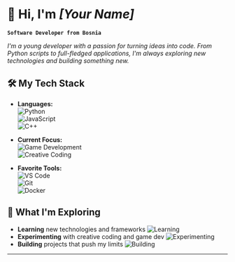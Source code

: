 # 👋 **Hi, I'm _[Your Name]_**

**`Software Developer from Bosnia`**

*I'm a young developer with a passion for turning ideas into code. From Python scripts to full-fledged applications, I'm always exploring new technologies and building something new.*  
  

## 🛠 **My Tech Stack**

- **Languages:**  
  ![Python](https://img.shields.io/badge/-Python-blue)  
  ![JavaScript](https://img.shields.io/badge/-JavaScript-yellow)  
  ![C++](https://img.shields.io/badge/-C%2B%2B-blueviolet)  

- **Current Focus:**  
  ![Game Development](https://img.shields.io/badge/-Game%20Development-brightgreen)  
  ![Creative Coding](https://img.shields.io/badge/-Creative%20Coding-orange)  

- **Favorite Tools:**  
  ![VS Code](https://img.shields.io/badge/-VS%20Code-blue)  
  ![Git](https://img.shields.io/badge/-Git-orange)  
  ![Docker](https://img.shields.io/badge/-Docker-blue)  


## 🚀 **What I'm Exploring**

- **Learning** new technologies and frameworks ![Learning](https://img.shields.io/badge/-Learning-green)  
- **Experimenting** with creative coding and game dev ![Experimenting](https://img.shields.io/badge/-Experimenting-purple)  
- **Building** projects that push my limits ![Building](https://img.shields.io/badge/-Building-red)  

---
